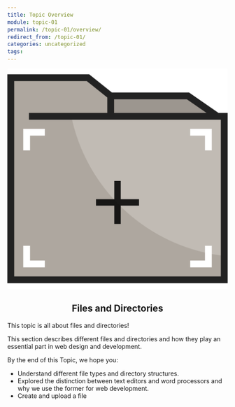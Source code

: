 ```yaml
---
title: Topic Overview
module: topic-01
permalink: /topic-01/overview/
redirect_from: /topic-01/
categories: uncategorized
tags:
---
```


<div class="section-title">
  <img src="../img/assignment-01.svg" alt="" title="Assignment 1: READMEs" />
  <h2 style="text-align: center;">Files and Directories</h2>
</div>


This topic is all about files and directories! 

This section describes different files and directories and how they play an essential part in web design and development.

By the end of this Topic, we hope you:

<ul class="pros-and-cons">
  <li class="icon-pro">Understand different file types and directory structures.</li>
  <li class="icon-pro">Explored the distinction between text editors and word processors and why we use the former for web development.</li>
  <li class="icon-pro">Create and upload a file</li>
</ul>
